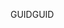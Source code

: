  <span data-ttu-id="ec303-101">GUID</span><span class="sxs-lookup"><span data-stu-id="ec303-101">GUID</span></span> 